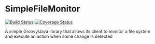 SimpleFileMonitor
=================

[![Build Status](https://travis-ci.org/deigote/SimpleFileMonitor.svg?branch=master)](https://travis-ci.org/deigote/SimpleFileMonitor)
[![Coverage Status](https://coveralls.io/repos/deigote/SimpleFileMonitor/badge.png?branch=master)](https://coveralls.io/r/deigote/SimpleFileMonitor?branch=master)

A simple Groovy/Java library that allows its client to monitor a file system and execute an action when some change is detected

